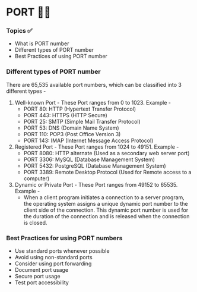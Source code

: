 # PORT 🚀🔥

### Topics ✅

- What is PORT number
- Different types of PORT number
- Best Practices of using PORT number

### Different types of PORT number

There are 65,535 available port numbers, which can be classified into 3 different types -

1.  Well-known Port - These Port ranges from 0 to 1023.
    Example -
    - PORT 80: HTTP (Hypertext Transfer Protocol)
    - PORT 443: HTTPS (HTTP Secure)
    - PORT 25: SMTP (Simple Mail Transfer Protocol)
    - PORT 53: DNS (Domain Name System)
    - PORT 110: POP3 (Post Office Version 3)
    - PORT 143: IMAP (Internet Message Access Protocol)
2.  Registered Port - These Port ranges from 1024 to 49151.
    Example -
    - PORT 8080: HTTP alternate (Used as a secondary web server port)
    - PORT 3306: MySQL (Database Management System)
    - PORT 5432: PostgreSQL (Database Management System)
    - PORT 3389: Remote Desktop Protocol (Used for Remote access to a computer)
3.  Dynamic or Private Port - These Port ranges from 49152 to 65535.
    Example -
    - When a client program initiates a connection to a server program, the operating system assigns a unique dynamic port number to the client side of the connection. This dynamic port number is used for the duration of the connection and is released when the connection is closed.

### Best Practices for using PORT numbers

- Use standard ports whenever possible
- Avoid using non-standard ports
- Consider using port forwarding
- Document port usage
- Secure port usage
- Test port accessibility

